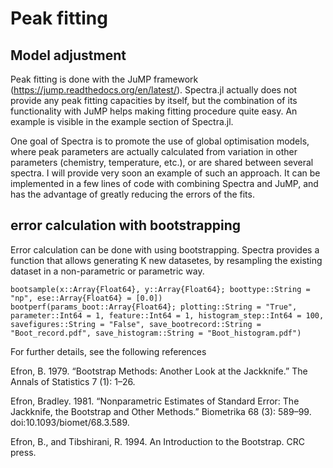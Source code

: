 # Peak fitting

## Model adjustment

Peak fitting is done with the JuMP framework (https://jump.readthedocs.org/en/latest/). Spectra.jl actually does not provide any peak fitting capacities by itself, but the combination of its functionality with JuMP helps making fitting procedure quite easy. An example is visible in the example section of Spectra.jl.

One goal of Spectra is to promote the use of global optimisation models, where peak parameters are actually calculated from variation in other parameters (chemistry, temperature, etc.), or are shared between several spectra. I will provide very soon an example of such an approach. It can be implemented in a few lines of code with combining Spectra and JuMP, and has the advantage of greatly reducing the errors of the fits.

## error calculation with bootstrapping

Error calculation can be done with using bootstrapping. Spectra provides a function that allows generating K new datasetes, by resampling the existing dataset in a non-parametric or parametric way.

```@docs
bootsample(x::Array{Float64}, y::Array{Float64}; boottype::String = "np", ese::Array{Float64} = [0.0])
bootperf(params_boot::Array{Float64}; plotting::String = "True", parameter::Int64 = 1, feature::Int64 = 1, histogram_step::Int64 = 100, savefigures::String = "False", save_bootrecord::String = "Boot_record.pdf", save_histogram::String = "Boot_histogram.pdf")
```

For further details, see the following references

Efron, B. 1979. “Bootstrap Methods: Another Look at the Jackknife.” The Annals of Statistics 7 (1): 1–26.

Efron, Bradley. 1981. “Nonparametric Estimates of Standard Error: The Jackknife, the Bootstrap and Other Methods.” Biometrika 68 (3): 589–99. doi:10.1093/biomet/68.3.589.

Efron, B., and Tibshirani, R. 1994. An Introduction to the Bootstrap. CRC press.
